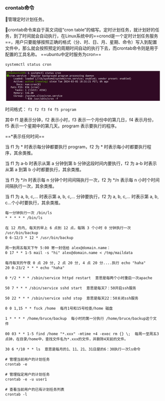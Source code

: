 ### crontab命令
📔管理定时计划任务。

🔖crontab命令来自于英文词组“cron table”的缩写。定时计划任务，就计划好的任务，到了时间就会自动执行，在Linux系统中的==crond是一个定时计划任务服务==，用户只要能够按照正确的格式（分、时、日、月、星期、命令）写入到配置文件中，那么就会按照预定的周期时间自动的执行下去，而crontab命令则是用于配置的工具名称。
==ubuntu中定时服务为cron==

`systemctl status cron`

![image-20240306164211075](./image/image_10%EF%BC%8C%E7%B3%BB%E7%BB%9F%E5%AE%9A%E6%97%B6/image-20240306164211075.png)

时间格式： `f1 f2 f3 f4 f5 program`

其中 f1 是表示分钟，f2 表示小时，f3 表示一个月份中的第几日，f4 表示月份，f5 表示一个星期中的第几天。program 表示要执行的程序。

==*表示任何时间==

当 f1 为 * 时表示每分钟都要执行 program，f2 为 * 时表示每小时都要执行程序，其余类推。

当 f1 为 a-b 时表示从第 a 分钟到第 b 分钟这段时间内要执行，f2 为 a-b 时表示从第 a 到第 b 小时都要执行，其余类推。

当 f1 为 */n 时表示每 n 分钟个时间间隔执行一次，f2 为 */n 表示每 n 小时个时间间隔执行一次，其余类推。

当 f1 为 a, b, c,… 时表示第 a, b, c,… 分钟要执行，f2 为 a, b, c,… 时表示第 a, b, c…个小时要执行，其余类推。
```shell
每一分钟执行一次 /bin/ls
* * * * * /bin/ls

在 12 月内, 每天的早上 6 点到 12 点，每隔 3 个小时 0 分钟执行一次 /usr/bin/backup
0 6-12/3 * 12 * /usr/bin/backup

周一到周五每天下午 5:00 寄一封信给 alex@domain.name：
0 17 * * 1-5 mail -s "hi" alex@domain.name < /tmp/maildata

每月每天的午夜 0 点 20 分, 2 点 20 分, 4 点 20 分....执行 echo "haha"
20 0-23/2 * * * echo "haha"

0 */2 * * * /sbin/service httpd restart  意思是每两个小时重启一次apache 

50 7 * * * /sbin/service sshd start  意思是每天7：50开启ssh服务 

50 22 * * * /sbin/service sshd stop  意思是每天22：50关闭ssh服务 

0 0 1,15 * * fsck /home  每月1号和15号检查/home 磁盘 

1 * * * * /home/bruce/backup  每小时的第一分执行 /home/bruce/backup这个文件 

00 03 * * 1-5 find /home "*.xxx" -mtime +4 -exec rm {} \;  每周一至周五3点钟，在目录/home中，查找文件名为*.xxx的文件，并删除4天前的文件。

30 6 */10 * * ls  意思是每月的1、11、21、31日是的6：30执行一次ls命令

# 管理当前用户的计划任务
crontab -e  

# 管理指定用户的计划任务
crontab -e -u user1

# 查看当前用户的已有计划任务列表
crontab -l 

```


